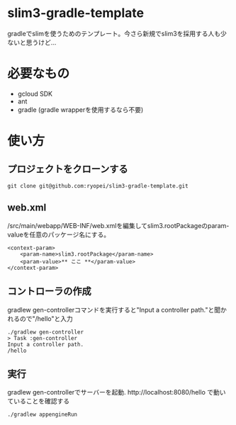 # slim3-gradle-template
gradleでslimを使うためのテンプレート。今さら新規でslim3を採用する人も少ないと思うけど…

# 必要なもの

- gcloud SDK
- ant
- gradle (gradle wrapperを使用するなら不要)


# 使い方

## プロジェクトをクローンする
```
git clone git@github.com:ryopei/slim3-gradle-template.git
```

## web.xml
/src/main/webapp/WEB-INF/web.xmlを編集してslim3.rootPackageのparam-valueを任意のパッケージ名にする。
```
<context-param>
    <param-name>slim3.rootPackage</param-name>
    <param-value>** ここ **</param-value>
</context-param>
```

## コントローラの作成
gradlew gen-controllerコマンドを実行すると"Input a controller path."と聞かれるので"/hello"と入力

```
./gradlew gen-controller
> Task :gen-controller 
Input a controller path.
/hello
```

## 実行
gradlew gen-controllerでサーバーを起動.
http://localhost:8080/hello で動いていることを確認する

```
./gradlew appengineRun
```